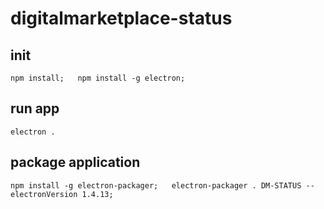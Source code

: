# digitalmarketplace-status

## init

`npm install;  
npm install -g electron;
`

## run app
`electron .`

## package application
`npm install -g electron-packager;  
electron-packager . DM-STATUS --electronVersion 1.4.13;`
